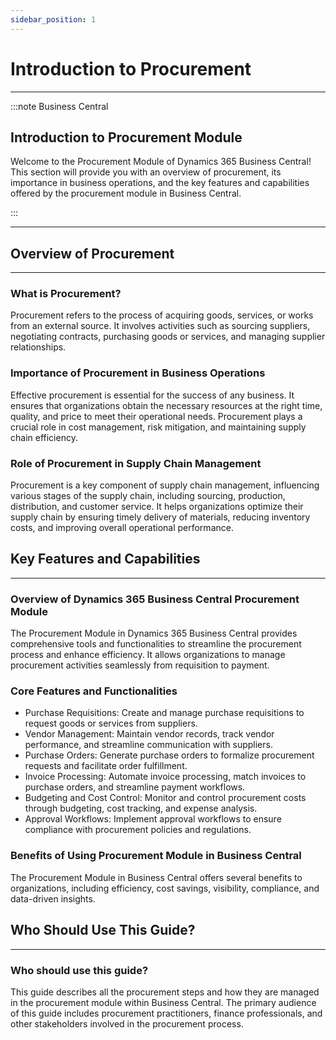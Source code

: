 ```yaml
---
sidebar_position: 1
---
```


# Introduction to Procurement
---

:::note Business Central
<div class="container">
    <div class="custom-note">
        <h2 class="procurement-intro-heading">Introduction to Procurement Module</h2>
    <p>Welcome to the Procurement Module of Dynamics 365 Business Central! This section will provide you with an overview of procurement, its importance in business operations, and the key features and capabilities offered by the procurement module in Business Central.</p>
    </div>
</div>
:::

---

## Overview of Procurement
---

<div class="procurement-overview-container">
    <h3 class="underline">What is Procurement?</h3>
    <p>Procurement refers to the process of acquiring goods, services, or works from an external source. It involves activities such as sourcing suppliers, negotiating contracts, purchasing goods or services, and managing supplier relationships.</p>
</div>

<div class="procurement-overview-container">
    <h3>Importance of Procurement in Business Operations</h3>
    <p>Effective procurement is essential for the success of any business. It ensures that organizations obtain the necessary resources at the right time, quality, and price to meet their operational needs. Procurement plays a crucial role in cost management, risk mitigation, and maintaining supply chain efficiency.</p>
</div>

<div class="procurement-overview-container">
    <h3>Role of Procurement in Supply Chain Management</h3>
    <p>Procurement is a key component of supply chain management, influencing various stages of the supply chain, including sourcing, production, distribution, and customer service. It helps organizations optimize their supply chain by ensuring timely delivery of materials, reducing inventory costs, and improving overall operational performance.</p>
</div>

## Key Features and Capabilities
---

<div class="procurement-features-container">
    <h3>Overview of Dynamics 365 Business Central Procurement Module</h3>
    <p>The Procurement Module in Dynamics 365 Business Central provides comprehensive tools and functionalities to streamline the procurement process and enhance efficiency. It allows organizations to manage procurement activities seamlessly from requisition to payment.</p>
</div>

<div class="procurement-features-container">
    <h3>Core Features and Functionalities</h3>
    <ul>
        <li>Purchase Requisitions: Create and manage purchase requisitions to request goods or services from suppliers.</li>
        <li>Vendor Management: Maintain vendor records, track vendor performance, and streamline communication with suppliers.</li>
        <li>Purchase Orders: Generate purchase orders to formalize procurement requests and facilitate order fulfillment.</li>
        <li>Invoice Processing: Automate invoice processing, match invoices to purchase orders, and streamline payment workflows.</li>
        <li>Budgeting and Cost Control: Monitor and control procurement costs through budgeting, cost tracking, and expense analysis.</li>
        <li>Approval Workflows: Implement approval workflows to ensure compliance with procurement policies and regulations.</li>
    </ul>
</div>

<div class="procurement-features-container">
    <h3>Benefits of Using Procurement Module in Business Central</h3>
    <p>The Procurement Module in Business Central offers several benefits to organizations, including efficiency, cost savings, visibility, compliance, and data-driven insights.</p>
</div>

## Who Should Use This Guide?
---

<div class="guide-audience-container">
    <h3>Who should use this guide?</h3>
    <p>This guide describes all the procurement steps and how they are managed in the procurement module within Business Central. The primary audience of this guide includes procurement practitioners, finance professionals, and other stakeholders involved in the procurement process.</p>
</div>
